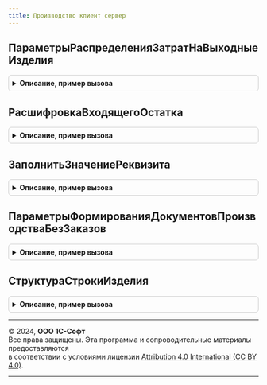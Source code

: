 ```yaml
---
title: Производство клиент сервер
---
```



## ПараметрыРаспределенияЗатратНаВыходныеИзделия
<details style="margin: 1em 0; padding: 0.5em; border: 1px solid #ccc; border-radius: 6px;">

<summary style="font-weight: bold; cursor: pointer;">Описание, пример вызова</summary>

```bsl

// Возвращает параметры распределения затрат на выходные изделия.
//
// Параметры:
//  ИмяТЧ	- Строка	- имя табличной части.
//  СпособРаспределенияЗатратНаВыходныеИзделия - ПеречислениеСсылка.СпособыРаспределенияЗатратНаВыходныеИзделия -
//
// Возвращаемое значение:
//		Структура - структура со следующими ключами:
//			*ИмяТЧ - Строка - имя табличной части с выходными изделиями
//			*ЕстьПолеОтменено - Булево - Истина, если в табличной части предусмотрена отмена строк
//			*СпособРаспределенияЗатратНаВыходныеИзделия - ПеречислениеСсылка.СпособыРаспределенияЗатратНаВыходныеИзделия -
//				способ распределения затрат на выходные изделия
//			*ИмяПоляСпособРаспределенияЗатратНаВыходныеИзделия - Строка - Имя поля к способу распределения
//				в табличной части, если в документе предусмотрены разные способы распределения
//			*РассчитыватьПолеДоляСтоимостиПроцент - Булево - Истина, если в табличной части требуется рассчитывать процент
//			*РассчитыватьПризнакЕстьОшибкиЗаполнения - Булево - Истина, если в табличной части предусмотрен индикатор ошибки заполнения
//			*РассчитыватьПризнакДоляСтоимостиОбязательна - Булево - Истина, если требуется рассчитывать обязательность заполнения поля "Доля стоимости"
//			*ПолеГруппировкиЗатрат - Строка - Имя поля, идентифицирующее группировку затрат в рамках документа
//			*ПолеПредставленияГруппировкиЗатрат - Строка - Имя поля заголовка группировки затрат
//			*ДоляСтоимостиДругихДокументовВГруппировке - Число - Доля стоимости других документов,
//				если по одной группировке предусмотрено несколько документов
//			*ПоляСвязи - Строка - Поля идентифицирующие одинаковые позиции в рамках группировки затрат
//				(для одинаковых позиций доля может не указываться, в качестве доли используется количество)
//			*ТолькоПросмотр - Булево - признак того, что доли стоимости в документе можно только просматривать (значение по умолчанию ЛОЖЬ).
//			*ПараметрыЗаполненияЦены- Структура - структура, используемая для заполнения цен в табличной части документа:
//				* Дата - Дата - дата документа.
//				* Валюта - СправочникСсылка.Валюты - валюта документа.
//
//
Функция ПараметрыРаспределенияЗатратНаВыходныеИзделия(ИмяТЧ, СпособРаспределенияЗатратНаВыходныеИзделия) Экспорт
```

Пример вызова
```bsl
Результат = ПроизводствоКлиентСервер.ПараметрыРаспределенияЗатратНаВыходныеИзделия(ИмяТЧ, СпособРаспределенияЗатратНаВыходныеИзделия) 
```
</details>

## РасшифровкаВходящегоОстатка
<details style="margin: 1em 0; padding: 0.5em; border: 1px solid #ccc; border-radius: 6px;">

<summary style="font-weight: bold; cursor: pointer;">Описание, пример вызова</summary>

```bsl

// Возвращает текст сводной информации о движении материала в цеховой кладовой за отчетный период.
//
// Параметры:
//  Параметры	 - Структура	 - Структура с полями ВходящийОстаток, НачальныйОстаток, Поступило, Передано и ЕдиницаИзмерения.
//
// Возвращаемое значение:
//   - ФорматированнаяСтрока
//
Функция РасшифровкаВходящегоОстатка(Параметры) Экспорт
```

Пример вызова
```bsl
Результат = ПроизводствоКлиентСервер.РасшифровкаВходящегоОстатка(Параметры) 
```
</details>

## ЗаполнитьЗначениеРеквизита
<details style="margin: 1em 0; padding: 0.5em; border: 1px solid #ccc; border-radius: 6px;">

<summary style="font-weight: bold; cursor: pointer;">Описание, пример вызова</summary>

```bsl

// Заполняет значение реквизита в строке ТЧ с зависимости от значения другого реквизита.
//
// Параметры:
//  ДанныеТЧ            - ДанныеФормыКоллекция - Обрабатываемые строки, так же может быть одна строки или массив строк
//	ИмяРеквизита        - Строка               - имя заполняемого реквизитов
//  НастройкиЗаполнения - Соответствие из КлючИЗначение:
//  * Ключ     - Строка - Имя проверяемого реквизита ТЧ
//  * Значение - Соответствие из КлючИЗначение - Ключ: значение проверяемого реквизита
//                                               Значение: значение заполняемого реквизита.
//  ПроверитьЗаполнение - Булево               - Признак установки значение в случаи ее отсутствие
//	Заполнено           - Булево               - Принимает значение Истина при установки значения реквизита хотя бы у
//												 одной строки.
//
Процедура ЗаполнитьЗначениеРеквизита(ДанныеТЧ, ИмяРеквизита, НастройкиЗаполнения, ПроверитьЗаполнение = Ложь, Заполнено = Ложь) Экспорт
```

Пример вызова
```bsl
ПроизводствоКлиентСервер.ЗаполнитьЗначениеРеквизита(ДанныеТЧ, ИмяРеквизита, НастройкиЗаполнения, ПроверитьЗаполнение, Заполнено);
```
</details>

## ПараметрыФормированияДокументовПроизводстваБезЗаказов
<details style="margin: 1em 0; padding: 0.5em; border: 1px solid #ccc; border-radius: 6px;">

<summary style="font-weight: bold; cursor: pointer;">Описание, пример вызова</summary>

```bsl

// Параметры формирования документов производства без заказов, распределения возвратных отходов.
//
// Возвращаемое значение:
//  Структура - Параметры формирования документов производства без заказов:
//  * ИзделияПоСпецификации - Массив из Структура - перечень изделий, выпускаемых по спецификациям.
//  * ИзделияПоПравилу - Массив из Структура - перечень изделий, выпускаемых по правилам.
//  * ЗаполнятьАвтоматически - Булево - признак заполнения затратных частей.
//  * ПереченьДанных - Массив из Строка - перечень таблиц спецификаций.
//  * ОбъектыФормы - Структура - соответствие форм объектов.
//  * ПериодРегистрации - Дата - период регистрации.
//
Функция ПараметрыФормированияДокументовПроизводстваБезЗаказов() Экспорт
```

Пример вызова
```bsl
Результат = ПроизводствоКлиентСервер.ПараметрыФормированияДокументовПроизводстваБезЗаказов() 
```
</details>

## СтруктураСтрокиИзделия
<details style="margin: 1em 0; padding: 0.5em; border: 1px solid #ccc; border-radius: 6px;">

<summary style="font-weight: bold; cursor: pointer;">Описание, пример вызова</summary>

```bsl

// Структура строки изделия.
//
// Возвращаемое значение:
//  Структура - Структура строки изделия:
// * Организация - СправочникСсылка.Организации
// * ГруппировкаЗатрат - ПеречислениеСсылка.ГруппировкиЗатратВПроизводствеБезЗаказа
// * Подразделение - СправочникСсылка.СтруктураПредприятия
// * Получатель - Неопределено
// * Номенклатура - СправочникСсылка.Номенклатура
// * Характеристика - СправочникСсылка.ХарактеристикиНоменклатуры
// * Серия - СправочникСсылка.СерииНоменклатуры
// * Назначение - СправочникСсылка.Назначения
// * НаправлениеДеятельности - СправочникСсылка.НаправленияДеятельности
// * МодельФормированияСтоимости - ПеречислениеСсылка.ТипыМоделейФормированияСтоимости
// * Спецификация - СправочникСсылка.РесурсныеСпецификации
// * ПравилоРаспределения - СправочникСсылка.ПравилаРаспределенияРасходов
// * НаправлениеВыпуска - ПеречислениеСсылка.ХозяйственныеОперации
// * Количество - Число
// * ОтражатьЗатратыДокументом - Булево
// * ОшибкаВНастройкахМодели - Булево
//
Функция СтруктураСтрокиИзделия() Экспорт
```

Пример вызова
```bsl
Результат = ПроизводствоКлиентСервер.СтруктураСтрокиИзделия() 
```
</details>

---

© 2024, **ООО 1С-Софт**  
Все права защищены. Эта программа и сопроводительные материалы предоставляются  
в соответствии с условиями лицензии [Attribution 4.0 International (CC BY 4.0)](https://creativecommons.org/licenses/by/4.0/legalcode).

---
